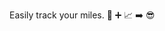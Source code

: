 Easily track your miles.
:car: :heavy_plus_sign: :chart_with_upwards_trend: :arrow_right: :sunglasses:
